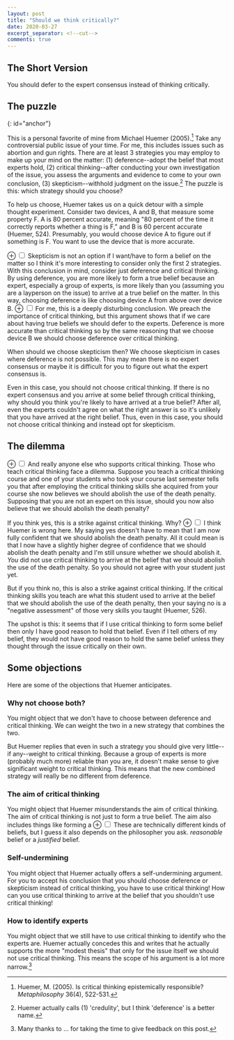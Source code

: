 ```yaml
---
layout: post
title: "Should we think critically?"
date: 2020-03-27
excerpt_separator: <!--cut-->
comments: true
---
```


## The Short Version
You should defer to the expert consensus instead of thinking critically.

<!--cut-->

## The puzzle
{: id="anchor"}

This is a personal favorite of mine from Michael Huemer (2005).[^paper]
Take any controversial public issue of your time. For me, this includes
issues such as abortion and gun rights. There are at least 3 strategies you
may employ to make up your mind on the matter: (1) deference--adopt
the belief that most experts hold, (2) critical thinking--after
conducting your own investigation of the issue, you assess the
arguments and evidence to come to your own conclusion, (3) skepticism--withhold
judgment on the issue.[^discrepancy] The puzzle is this: which
strategy should you choose?

[^paper]: Huemer, M. (2005). Is critical thinking epistemically responsible? *Metaphilosophy* 36(4), 522-531.

[^discrepancy]: Huemer actually calls (1) 'credulity', but I think 'deference' is a better name.

To help us choose, Huemer takes us on a quick detour with a simple
thought experiment. Consider two devices, A and B, that measure some
property F. A is 80 percent accurate, meaning "80 percent
of the time it correctly reports
whether a thing is F," and B is 60 percent accurate (Huemer, 524).
Presumably, you would choose device A to figure out if something is F.
You want to use the device that is more accurate.

<label for="mn-demo" class="margin-toggle">&#8853;</label>
<input type="checkbox" class="margin-toggle"/>
<span class="marginnote">
  Skepticism is not an option if I want/have to form a belief
  on the matter so I think it's more interesting to consider
  only the first 2 strategies.
</span>
With this conclusion in mind, consider just deference
and critical thinking. By using deference, you are more likely to
form a true belief because an expert, especially a group of experts,
is more likely than you (assuming you are a layperson on the issue)
to arrive at a true belief on the matter. In this way, choosing
deference is like choosing device A from above over device B.
<label for="mn-demo" class="margin-toggle">&#8853;</label>
<input type="checkbox" class="margin-toggle"/>
<span class="marginnote">
  For me, this is a deeply disturbing conclusion. We
  preach the importance of critical thinking, but this
  argument shows that if we care about having true beliefs
  we should defer to the experts.
</span>
Deference is more accurate than critical thinking so by the
same reasoning that we choose device B we should choose deference
over critical thinking.

When should we choose skepticism then? We choose skepticism
in cases where deference is not possible. This may mean there is no
expert consensus or maybe it is difficult for you
to figure out what the expert consensus is.

Even in this case, you should not choose critical thinking.
If there is no expert consensus and you arrive at some belief
through critical thinking, why should you think you're likely
to have arrived at a true belief? After all, even the experts couldn't
agree on what the right answer is so it's unlikely that you
have arrived at the right belief. Thus, even in this case,
you should not choose critical thinking and instead opt
for skepticism.

## The dilemma
<label for="mn-demo" class="margin-toggle">&#8853;</label>
<input type="checkbox" class="margin-toggle"/>
<span class="marginnote">
  And really anyone else who supports critical thinking.
</span>
Those who teach critical thinking face a dilemma.
Suppose you teach a critical thinking course and one of your
students who took your course last semester tells you that
after employing the critical thinking skills she acquired
from your course
she now believes we should abolish the use of the death penalty.
Supposing that you are not an expert on this issue, should
you now also believe that we should abolish the death penalty?

If you think yes, this is a strike against critical thinking. Why?
<label for="mn-demo" class="margin-toggle">&#8853;</label>
<input type="checkbox" class="margin-toggle"/>
<span class="marginnote">
  I think Huemer is wrong here. My saying yes doesn't
  have to mean that I am now fully confident that we
  should abolish the death penalty. All it could mean
  is that I now have a slightly higher degree of confidence
  that we should abolish the death penalty and I'm still unsure
  whether we should abolish it.
</span>
*You* did not use critical thinking to arrive at the belief that
we should abolish the use of the death penalty. So you should not
agree with your student just yet.

But if you think no, this is also a strike against critical thinking.
If the critical thinking skills you teach are what this student used
to arrive at the belief that we should abolish the use of the death penalty,
then your saying no is a "negative assessment" of those very skills
you taught (Huemer, 526).

The upshot is this: it seems that if I use critical thinking to
form some belief then only I have good reason to hold that
belief. Even if I tell others of my belief, they would not have
good reason to hold the same belief unless they thought through
the issue critically on their own.

## Some objections
Here are some of the objections that Huemer anticipates.

### Why not choose both?
You might object that we don't have to choose between deference
and critical thinking. We can weight the two in a new strategy
that combines the two.

But Huemer replies that even in such a strategy you should give
very little--if any--weight to critical thinking. Because a group
of experts is more (probably much more) reliable than you are,
it doesn't make sense to give significant weight to critical thinking.
This means that the new combined strategy will really be no different
from deference.

### The aim of critical thinking
You might object that Huemer misunderstands the aim of critical
thinking. The aim of critical thinking is not just to form a
true belief. The aim also includes things like forming a
<label for="mn-demo" class="margin-toggle">&#8853;</label>
<input type="checkbox" class="margin-toggle"/>
<span class="marginnote">
  These are technically different kinds of beliefs, but I
  guess it also depends on the philosopher you ask.
</span>
*reasonable* belief or a *justified* belief.

### Self-undermining
You might object that Huemer actually offers a self-undermining
argument. For you to accept his conclusion that you should choose
deference or skepticism instead of critical thinking, you have
to use critical thinking! How can you use critical thinking to
arrive at the belief that you shouldn't use critical thinking!

### How to identify experts
You might object that we still have to use critical thinking to
identify who the experts are. Huemer actually concedes this
and writes that he actually supports the more "modest thesis"
that only for the issue itself we should not use critical thinking.
This means the scope of his argument is a lot more narrow.[^thanks]


[^thanks]: Many thanks to ... for taking the time to give feedback on this post.
